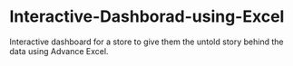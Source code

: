 # Interactive-Dashborad-using-Excel
Interactive dashboard for a store to give them the untold story behind the data using Advance Excel.
